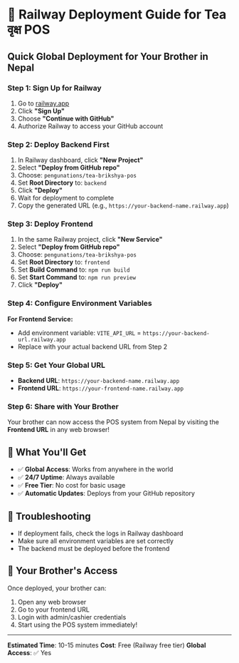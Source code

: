 # 🚀 Railway Deployment Guide for Tea वृक्ष POS

## Quick Global Deployment for Your Brother in Nepal

### **Step 1: Sign Up for Railway**
1. Go to [railway.app](https://railway.app)
2. Click **"Sign Up"** 
3. Choose **"Continue with GitHub"**
4. Authorize Railway to access your GitHub account

### **Step 2: Deploy Backend First**
1. In Railway dashboard, click **"New Project"**
2. Select **"Deploy from GitHub repo"**
3. Choose: `pengunations/tea-brikshya-pos`
4. Set **Root Directory** to: `backend`
5. Click **"Deploy"**
6. Wait for deployment to complete
7. Copy the generated URL (e.g., `https://your-backend-name.railway.app`)

### **Step 3: Deploy Frontend**
1. In the same Railway project, click **"New Service"**
2. Select **"Deploy from GitHub repo"**
3. Choose: `pengunations/tea-brikshya-pos`
4. Set **Root Directory** to: `frontend`
5. Set **Build Command** to: `npm run build`
6. Set **Start Command** to: `npm run preview`
7. Click **"Deploy"**

### **Step 4: Configure Environment Variables**
**For Frontend Service:**
- Add environment variable: `VITE_API_URL` = `https://your-backend-url.railway.app`
- Replace with your actual backend URL from Step 2

### **Step 5: Get Your Global URL**
- **Backend URL**: `https://your-backend-name.railway.app`
- **Frontend URL**: `https://your-frontend-name.railway.app`

### **Step 6: Share with Your Brother**
Your brother can now access the POS system from Nepal by visiting the **Frontend URL** in any web browser!

## 🎯 What You'll Get
- ✅ **Global Access**: Works from anywhere in the world
- ✅ **24/7 Uptime**: Always available
- ✅ **Free Tier**: No cost for basic usage
- ✅ **Automatic Updates**: Deploys from your GitHub repository

## 🔧 Troubleshooting
- If deployment fails, check the logs in Railway dashboard
- Make sure all environment variables are set correctly
- The backend must be deployed before the frontend

## 📱 Your Brother's Access
Once deployed, your brother can:
1. Open any web browser
2. Go to your frontend URL
3. Login with admin/cashier credentials
4. Start using the POS system immediately!

---
**Estimated Time**: 10-15 minutes
**Cost**: Free (Railway free tier)
**Global Access**: ✅ Yes 